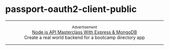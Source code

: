# passport-oauth2-client-public

---

<p align="center">
  <sup>Advertisement</sup>
  <br>
  <a href="https://click.linksynergy.com/link?id=D*o7yui4/NM&offerid=507388.2609434&type=2&murl=https%3A%2F%2Fwww.udemy.com%2Fcourse%2Fnodejs-api-masterclass%2F&u1=2BNnw2fhVgQ2WnjMmC9MQaz0Lxz0yyB5GkVbmCet5Jif2O26nQBCuXUT62Vn7">Node.js API Masterclass With Express & MongoDB</a><br>Create a real world backend for a bootcamp directory app
</p>

---

